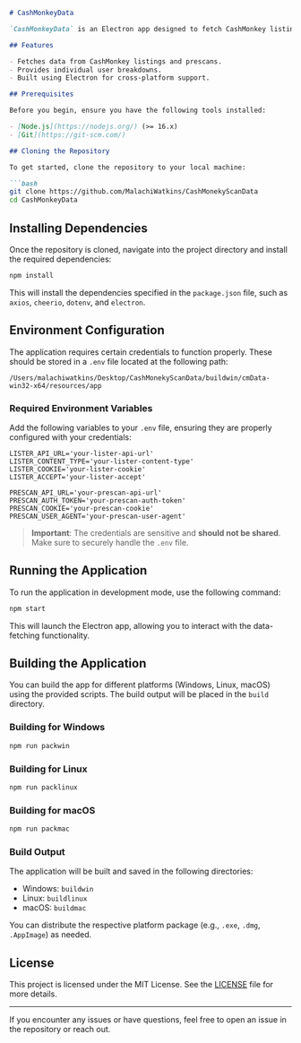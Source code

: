 ```markdown
# CashMonkeyData

`CashMonkeyData` is an Electron app designed to fetch CashMonkey listing/prescan data and provide individual user details. The application gathers relevant data from CashMonkey, prescans, and listings, and breaks it down per user for easier analysis.

## Features

- Fetches data from CashMonkey listings and prescans.
- Provides individual user breakdowns.
- Built using Electron for cross-platform support.

## Prerequisites

Before you begin, ensure you have the following tools installed:

- [Node.js](https://nodejs.org/) (>= 16.x)
- [Git](https://git-scm.com/)

## Cloning the Repository

To get started, clone the repository to your local machine:

```bash
git clone https://github.com/MalachiWatkins/CashMonekyScanData
cd CashMonkeyData
```

## Installing Dependencies

Once the repository is cloned, navigate into the project directory and install the required dependencies:

```bash
npm install
```

This will install the dependencies specified in the `package.json` file, such as `axios`, `cheerio`, `dotenv`, and `electron`.

## Environment Configuration

The application requires certain credentials to function properly. These should be stored in a `.env` file located at the following path:

```
/Users/malachiwatkins/Desktop/CashMonekyScanData/buildwin/cmData-win32-x64/resources/app
```

### Required Environment Variables

Add the following variables to your `.env` file, ensuring they are properly configured with your credentials:

```env
LISTER_API_URL='your-lister-api-url'
LISTER_CONTENT_TYPE='your-lister-content-type'
LISTER_COOKIE='your-lister-cookie'
LISTER_ACCEPT='your-lister-accept'

PRESCAN_API_URL='your-prescan-api-url'
PRESCAN_AUTH_TOKEN='your-prescan-auth-token'
PRESCAN_COOKIE='your-prescan-cookie'
PRESCAN_USER_AGENT='your-prescan-user-agent'
```

> **Important**: The credentials are sensitive and **should not be shared**. Make sure to securely handle the `.env` file.

## Running the Application

To run the application in development mode, use the following command:

```bash
npm start
```

This will launch the Electron app, allowing you to interact with the data-fetching functionality.

## Building the Application

You can build the app for different platforms (Windows, Linux, macOS) using the provided scripts. The build output will be placed in the `build` directory.

### Building for Windows

```bash
npm run packwin
```

### Building for Linux

```bash
npm run packlinux
```

### Building for macOS

```bash
npm run packmac
```

### Build Output

The application will be built and saved in the following directories:

- Windows: `buildwin`
- Linux: `buildlinux`
- macOS: `buildmac`

You can distribute the respective platform package (e.g., `.exe`, `.dmg`, `.AppImage`) as needed.

## License

This project is licensed under the MIT License. See the [LICENSE](LICENSE) file for more details.

---

If you encounter any issues or have questions, feel free to open an issue in the repository or reach out.
```